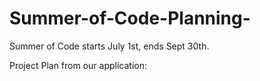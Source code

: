 # Summer-of-Code-Planning-

Summer of Code starts July 1st, ends Sept 30th. 

Project Plan from our application:



